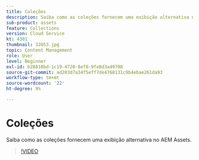 ```yaml
---
title: Coleções
description: Saiba como as coleções fornecem uma exibição alternativa no AEM Assets.
sub-product: assets
feature: Collections
version: Cloud Service
kt: 4301
thumbnail: 32053.jpg
topic: Content Management
role: User
level: Beginner
exl-id: b28810bd-1c19-4720-8ef0-9fe8d3a49708
source-git-commit: ad203d7a34f5eff7de4768131c9b4ebae261da93
workflow-type: tm+mt
source-wordcount: '22'
ht-degree: 9%

---
```


# Coleções

Saiba como as coleções fornecem uma exibição alternativa no AEM Assets.

>[!VIDEO](https://video.tv.adobe.com/v/32053/?quality=12&learn=on&hidetitle=true)
